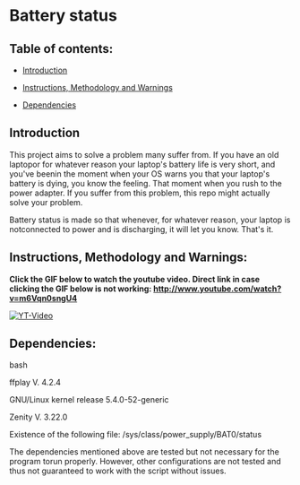 # Battery status

## Table of contents:

- [Introduction](#introduction)

- [Instructions, Methodology and Warnings](#instructions-methodology-and-warnings)

- [Dependencies](#dependencies)


## Introduction 

This project aims to solve a problem many suffer from. If you have an old laptopor for whatever reason your laptop's battery life is very short, and you've beenin the moment when your OS warns you that your laptop's battery is dying, you know the feeling. That moment when you rush to the power adapter. If you suffer from this problem, this repo might actually solve your problem. 

Battery status is made so that whenever, for whatever reason, your laptop is notconnected to power and is discharging, it will let you know. That's it. 

## Instructions, Methodology and Warnings:

**Click the GIF below to watch the youtube video. Direct link in case clicking the GIF below is not working: http://www.youtube.com/watch?v=m6Vqn0sngU4**

[![YT-Video](https://i.ytimg.com/an_webp/m6Vqn0sngU4/mqdefault_6s.webp?du=3000&sqp=CIi1hoMG&rs=AOn4CLAygEVsduh_CTGreiCbYpM-tmYGig)](http://www.youtube.com/watch?v=m6Vqn0sngU4 "YT_video")



## Dependencies:

bash

ffplay V. 4.2.4

GNU/Linux kernel release 5.4.0-52-generic 

Zenity V. 3.22.0

Existence of the following file: /sys/class/power_supply/BAT0/status


The dependencies mentioned above are tested but not necessary for the program torun properly. However, other configurations are not tested and thus not guaranteed to work with the script without issues.
